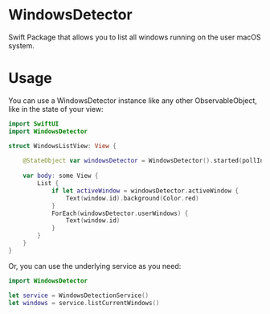 # WindowsDetector

Swift Package that allows you to list all windows running on the user macOS system.

# Usage

You can use a WindowsDetector instance like any other ObservableObject, like in the state of your view: 

``` swift 
import SwiftUI
import WindowsDetector

struct WindowsListView: View {
    
    @StateObject var windowsDetector = WindowsDetector().started(pollInterval: 10)
    
    var body: some View {
        List {
            if let activeWindow = windowsDetector.activeWindow {
                Text(window.id).background(Color.red)
            }
            ForEach(windowsDetector.userWindows) {
                Text(window.id)
            }
        }
    }
}
```

Or, you can use the underlying service as you need:
``` swift
import WindowsDetector

let service = WindowsDetectionService()
let windows = service.listCurrentWindows()
```
